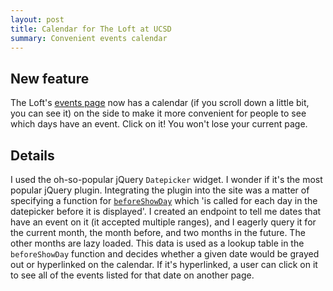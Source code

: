 ```yaml
---
layout: post
title: Calendar for The Loft at UCSD
summary: Convenient events calendar
---
```

## New feature
The Loft's [events page](http://theloft.ucsd.edu/index.php/calendar) now has a calendar (if you scroll down a little bit, you can see it) on the side to make it more convenient for people to see which days have an event. Click on it! You won't lose your current page.

## Details
I used the oh-so-popular jQuery `Datepicker` widget. I wonder if it's the most popular jQuery plugin. Integrating the plugin into the site was a matter of specifying a function for [`beforeShowDay`](https://api.jqueryui.com/datepicker/#option-beforeShowDay) which 'is called for each day in the datepicker before it is displayed'. I created an endpoint to tell me dates that have an event on it (it accepted multiple ranges), and I eagerly query it for the current month, the month before, and two months in the future. The other months are lazy loaded. This data is used as a lookup table in the `beforeShowDay` function and decides whether a given date would be grayed out or hyperlinked on the calendar. If it's hyperlinked, a user can click on it to see all of the events listed for that date on another page.
